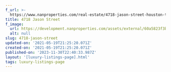```yaml
---
f_url: >-
  https://www.nanproperties.com/real-estate/4718-jason-street-houston-tx-77096/38303180/107100383
title: 4718 Jason Street
f_image:
  url: https://development.nanproperties.com/assets/external/60a5823f3bead4099842e25a_img-1.jpeg
  alt: null
slug: 4718-jason-street
updated-on: '2021-05-19T21:25:20.071Z'
created-on: '2021-05-19T21:25:20.071Z'
published-on: '2023-11-30T22:40:33.987Z'
layout: '[luxury-listings-page].html'
tags: luxury-listings-page
---
```



